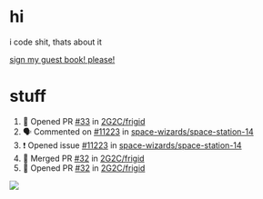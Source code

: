 # hi
i code shit, thats about it

[sign my guest book! please!](https://github.com/Just-a-Unity-Dev/Just-a-Unity-Dev/issues/new?&body=Sign%20my%20guest%20book%20by%20placing%20your%20name%20in%20the%20title,%20how%27d%20you%20get%20to%20this%20page%20and%20why?%20Don%27t%20forget%20you%20have%20an%20entire%20notebook%20in%20your%20hands!)


# stuff
<!--START_SECTION:activity-->
1. 💪 Opened PR [#33](https://github.com/2G2C/frigid/pull/33) in [2G2C/frigid](https://github.com/2G2C/frigid)
2. 🗣 Commented on [#11223](https://github.com/space-wizards/space-station-14/issues/11223) in [space-wizards/space-station-14](https://github.com/space-wizards/space-station-14)
3. ❗️ Opened issue [#11223](https://github.com/space-wizards/space-station-14/issues/11223) in [space-wizards/space-station-14](https://github.com/space-wizards/space-station-14)
4. 🎉 Merged PR [#32](https://github.com/2G2C/frigid/pull/32) in [2G2C/frigid](https://github.com/2G2C/frigid)
5. 💪 Opened PR [#32](https://github.com/2G2C/frigid/pull/32) in [2G2C/frigid](https://github.com/2G2C/frigid)
<!--END_SECTION:activity-->

![](https://github-profile-summary-cards.vercel.app/api/cards/profile-details?username=Just-a-Unity-Dev&theme=solarized_dark)
